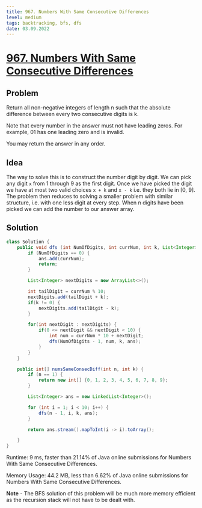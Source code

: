 ```yaml
---
title: 967. Numbers With Same Consecutive Differences
level: medium
tags: backtracking, bfs, dfs
date: 03.09.2022
---
```


# [967. Numbers With Same Consecutive Differences](https://leetcode.com/problems/numbers-with-same-consecutive-differences/)

## Problem

Return all non-negative integers of length n such that the absolute difference between every two consecutive digits is k.

Note that every number in the answer must not have leading zeros. For example, 01 has one leading zero and is invalid.

You may return the answer in any order.

## Idea

The way to solve this is to construct the number digit by digit. We can pick any digit `x` from 1 through 9 as the first digit. Once we have picked the digit we have at most two valid choices `x + k` and `x - k` i.e. they both lie in [0, 9]. The problem then reduces to solving a smaller problem with similar structure, i.e. with one less digit at every step. When n digits have been picked we can add the number to our answer array.

## Solution

```java
class Solution {
    public void dfs (int NumOfDigits, int currNum, int k, List<Integer> ans) {
        if (NumOfDigits == 0) {
            ans.add(currNum);
            return;
        }

        List<Integer> nextDigits = new ArrayList<>();

        int tailDigit = currNum % 10;
        nextDigits.add(tailDigit + k);
        if(k != 0) {
            nextDigits.add(tailDigit - k);
        }

        for(int nextDigit : nextDigits) {
            if(0 <= nextDigit && nextDigit < 10) {
                int num = currNum * 10 + nextDigit;
                dfs(NumOfDigits - 1, num, k, ans);
            }
        }
    }

    public int[] numsSameConsecDiff(int n, int k) {
        if (n == 1) {
            return new int[] {0, 1, 2, 3, 4, 5, 6, 7, 8, 9};
        }

        List<Integer> ans = new LinkedList<Integer>();

        for (int i = 1; i < 10; i++) {
            dfs(n - 1, i, k, ans);
        }

        return ans.stream().mapToInt(i -> i).toArray();

    }
}
```

Runtime: 9 ms, faster than 21.14% of Java online submissions for Numbers With Same Consecutive Differences.

Memory Usage: 44.2 MB, less than 6.62% of Java online submissions for Numbers With Same Consecutive Differences.

**Note** - The BFS solution of this problem will be much more memory efficient as the recursion stack will not have to be dealt with.
